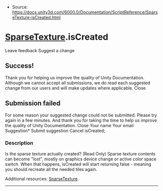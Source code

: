 * Source: https://docs.unity3d.com/6000.0/Documentation/ScriptReference/SparseTexture-isCreated.html

#  [SparseTexture](https://docs.unity3d.com/6000.0/Documentation/ScriptReference/SparseTexture.html).isCreated
Leave feedback
Suggest a change
## Success!
Thank you for helping us improve the quality of Unity Documentation. Although we cannot accept all submissions, we do read each suggested change from our users and will make updates where applicable.
Close
## Submission failed
For some reason your suggested change could not be submitted. Please <a>try again</a> in a few minutes. And thank you for taking the time to help us improve the quality of Unity Documentation.
Close
Your name Your email Suggestion* Submit suggestion
Cancel
isCreated; 
### Description
Is the sparse texture actually created? (Read Only)
Sparse texture contents can become "lost", mostly on graphics device change or active color space switch. When that happens, isCreated will start returning false - meaning you should recreate all the needed tiles again.  
  
Additional resources: [SparseTexture](https://docs.unity3d.com/6000.0/Documentation/ScriptReference/SparseTexture.html).
* * *
